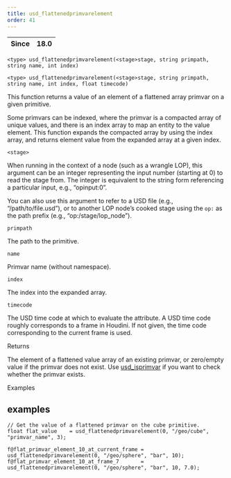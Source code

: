 ```yaml
---
title: usd_flattenedprimvarelement
order: 41
---
```

| Since | 18.0 |
| --- | --- |

`<type> usd_flattenedprimvarelement(<stage>stage, string primpath, string name, int index)`

`<type> usd_flattenedprimvarelement(<stage>stage, string primpath, string name, int index, float timecode)`

This function returns a value of an element of a flattened array primvar on a given primitive.

Some primvars can be indexed, where the primvar is a compacted array of unique values, and there is an index array to map an entity to the value element. This function expands the compacted array by using the index array, and returns element value from the expanded array at a given index.

`<stage>`

When running in the context of a node (such as a wrangle LOP), this argument can be an integer representing the input number (starting at 0) to read the stage from. The integer is equivalent to the string form referencing a particular input, e.g., “opinput:0”.

You can also use this argument to refer to a USD file (e.g., “/path/to/file.usd”), or to another LOP node’s cooked stage using the `op:` as the path prefix (e.g., “op:/stage/lop_node”).

`primpath`

The path to the primitive.

`name`

Primvar name (without namespace).

`index`

The index into the expanded array.

`timecode`

The USD time code at which to evaluate the attribute. A USD time code roughly corresponds to a frame in Houdini. If not given, the time code corresponding to the current frame is used.

Returns

The element of a flattened value array of an existing primvar, or zero/empty value if the primvar does not exist. Use [usd_isprimvar](./usd_isprimvar "Checks if the primitive has a primvar of the given name.") if you want to check whether the primvar exists.

Examples

## examples

```vex
// Get the value of a flattened primvar on the cube primitive.
float flat_value    = usd_flattenedprimvarelement(0, "/geo/cube", "primvar_name", 3);

f@flat_primvar_element_10_at_current_frame = usd_flattenedprimvarelement(0, "/geo/sphere", "bar", 10);
f@flat_primvar_element_10_at_frame_7       = usd_flattenedprimvarelement(0, "/geo/sphere", "bar", 10, 7.0);

```
